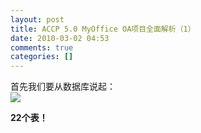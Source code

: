 ```yaml
---
layout: post
title: ACCP 5.0 MyOffice OA项目全面解析（1）
date: 2010-03-02 04:53
comments: true
categories: []
---
```

<p>首先我们要从数据库说起：<br/><a href="http://blog.photo.sina.com.cn/showpic.html#url=http://s15.sinaimg.cn/orignal/610f1f05t80bcc90ac52e" target="_blank"><img src="http://s15.sinaimg.cn/middle/610f1f05t80bcc90ac52e&690"/></a></p>
<p><strong>22个表！</strong></p>
